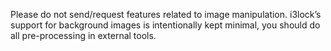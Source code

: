 Please do not send/request features related to image manipulation. i3lock’s
support for background images is intentionally kept minimal, you should do all
pre-processing in external tools.
